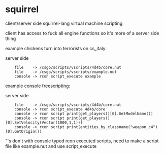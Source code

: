 squirrel
========

client/server side squirrel-lang virtual machine scripting

client has access to fuck all engine functions so it's more of a server side thing

example chickens turn into terrorists on cs_italy:

server side

````
    file    -> /csgo/scripts/vscripts/4d4b/core.nut
    file    -> /csgo/scripts/vscripts/example.nut
    console -> rcon script_execute example
````

example console freescripting:

server side

````
    file    -> /csgo/scripts/vscripts/4d4b/core.nut
    console -> rcon script_execute 4d4b/core
    console -> rcon script print(get_players()[0].GetModelName())
    console -> rcon script print(get_players()[0].SetVelocity(Vector(1000,1,1)))
    console -> rcon script print(entities_by_classname("weapon_c4")[0].GetOrigin())
````

"'s don't with console typed rcon executed scripts, need to make a script file like example.nut and use script_execute
